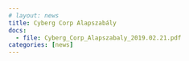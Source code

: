 ```yaml
---
# layout: news
title: Cyberg Corp Alapszabály
docs:
  - file: Cyberg_Corp_Alapszabaly_2019.02.21.pdf
categories: [news]
---
```

